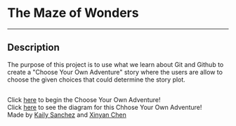 # The Maze of Wonders  

---

## Description  
The purpose of this project is to use what we learn about Git and Github to create a "Choose Your Own Adventure" story where the users are allow to choose the given choices that could determine the story plot.  

##
Click [here]() to begin the Choose Your Own Adventure!  
Click [here]() to see the diagram for this Chhose Your Own Adventure!  
Made by [Kaily Sanchez](https://github.com/kailys6690) and [Xinyan Chen](https://github.com/xinyanc3694)  